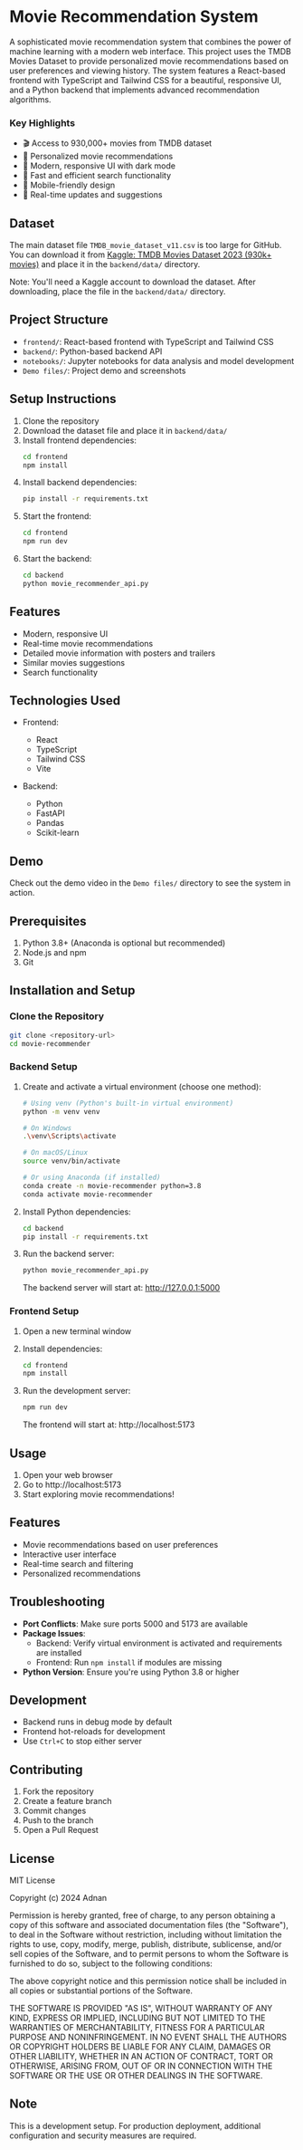 # Movie Recommendation System

A sophisticated movie recommendation system that combines the power of machine learning with a modern web interface. This project uses the TMDB Movies Dataset to provide personalized movie recommendations based on user preferences and viewing history. The system features a React-based frontend with TypeScript and Tailwind CSS for a beautiful, responsive UI, and a Python backend that implements advanced recommendation algorithms.

### Key Highlights
- 🎬 Access to 930,000+ movies from TMDB dataset
- 🎯 Personalized movie recommendations
- 🎨 Modern, responsive UI with dark mode
- 🚀 Fast and efficient search functionality
- 📱 Mobile-friendly design
- 🔄 Real-time updates and suggestions

## Dataset

The main dataset file `TMDB_movie_dataset_v11.csv` is too large for GitHub. You can download it from [Kaggle: TMDB Movies Dataset 2023 (930k+ movies)](https://www.kaggle.com/datasets/asaniczka/tmdb-movies-dataset-2023-930k-movies) and place it in the `backend/data/` directory.

Note: You'll need a Kaggle account to download the dataset. After downloading, place the file in the `backend/data/` directory.

## Project Structure

- `frontend/`: React-based frontend with TypeScript and Tailwind CSS
- `backend/`: Python-based backend API
- `notebooks/`: Jupyter notebooks for data analysis and model development
- `Demo files/`: Project demo and screenshots

## Setup Instructions

1. Clone the repository
2. Download the dataset file and place it in `backend/data/`
3. Install frontend dependencies:
   ```bash
   cd frontend
   npm install
   ```
4. Install backend dependencies:
   ```bash
   pip install -r requirements.txt
   ```
5. Start the frontend:
   ```bash
   cd frontend
   npm run dev
   ```
6. Start the backend:
   ```bash
   cd backend
   python movie_recommender_api.py
   ```

## Features

- Modern, responsive UI
- Real-time movie recommendations
- Detailed movie information with posters and trailers
- Similar movies suggestions
- Search functionality

## Technologies Used

- Frontend:
  - React
  - TypeScript
  - Tailwind CSS
  - Vite

- Backend:
  - Python
  - FastAPI
  - Pandas
  - Scikit-learn

## Demo

Check out the demo video in the `Demo files/` directory to see the system in action.

## Prerequisites
1. Python 3.8+ (Anaconda is optional but recommended)
2. Node.js and npm
3. Git

## Installation and Setup

### Clone the Repository
```bash
git clone <repository-url>
cd movie-recommender
```

### Backend Setup
1. Create and activate a virtual environment (choose one method):
   ```bash
   # Using venv (Python's built-in virtual environment)
   python -m venv venv
   
   # On Windows
   .\venv\Scripts\activate
   
   # On macOS/Linux
   source venv/bin/activate

   # Or using Anaconda (if installed)
   conda create -n movie-recommender python=3.8
   conda activate movie-recommender
   ```

2. Install Python dependencies:
   ```bash
   cd backend
   pip install -r requirements.txt
   ```

3. Run the backend server:
   ```bash
   python movie_recommender_api.py
   ```
   The backend server will start at: http://127.0.0.1:5000

### Frontend Setup
1. Open a new terminal window
2. Install dependencies:
   ```bash
   cd frontend
   npm install
   ```

3. Run the development server:
   ```bash
   npm run dev
   ```
   The frontend will start at: http://localhost:5173

## Usage
1. Open your web browser
2. Go to http://localhost:5173
3. Start exploring movie recommendations!

## Features
- Movie recommendations based on user preferences
- Interactive user interface
- Real-time search and filtering
- Personalized recommendations

## Troubleshooting
- **Port Conflicts**: Make sure ports 5000 and 5173 are available
- **Package Issues**: 
  - Backend: Verify virtual environment is activated and requirements are installed
  - Frontend: Run `npm install` if modules are missing
- **Python Version**: Ensure you're using Python 3.8 or higher

## Development
- Backend runs in debug mode by default
- Frontend hot-reloads for development
- Use `Ctrl+C` to stop either server

## Contributing
1. Fork the repository
2. Create a feature branch
3. Commit changes
4. Push to the branch
5. Open a Pull Request

## License

MIT License

Copyright (c) 2024 Adnan

Permission is hereby granted, free of charge, to any person obtaining a copy
of this software and associated documentation files (the "Software"), to deal
in the Software without restriction, including without limitation the rights
to use, copy, modify, merge, publish, distribute, sublicense, and/or sell
copies of the Software, and to permit persons to whom the Software is
furnished to do so, subject to the following conditions:

The above copyright notice and this permission notice shall be included in all
copies or substantial portions of the Software.

THE SOFTWARE IS PROVIDED "AS IS", WITHOUT WARRANTY OF ANY KIND, EXPRESS OR
IMPLIED, INCLUDING BUT NOT LIMITED TO THE WARRANTIES OF MERCHANTABILITY,
FITNESS FOR A PARTICULAR PURPOSE AND NONINFRINGEMENT. IN NO EVENT SHALL THE
AUTHORS OR COPYRIGHT HOLDERS BE LIABLE FOR ANY CLAIM, DAMAGES OR OTHER
LIABILITY, WHETHER IN AN ACTION OF CONTRACT, TORT OR OTHERWISE, ARISING FROM,
OUT OF OR IN CONNECTION WITH THE SOFTWARE OR THE USE OR OTHER DEALINGS IN THE
SOFTWARE.

## Note
This is a development setup. For production deployment, additional configuration and security measures are required. 